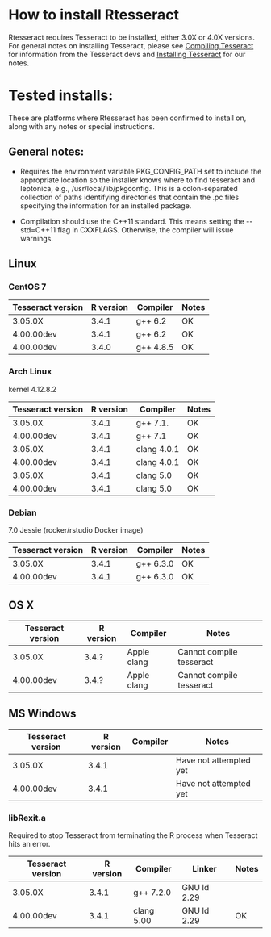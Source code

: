 # How to install Rtesseract 

Rtesseract requires Tesseract to be installed, either 3.0X or 4.0X
versions. For general notes on installing Tesseract, please
see
[Compiling Tesseract](https://github.com/tesseract-ocr/tesseract/wiki/Compiling) for
information from the Tesseract devs
and
[Installing Tesseract](https://github.com/duncantl/Rtesseract/blob/master/InstallingTesseract.md) for
our notes.

# Tested installs:

These are platforms where Rtesseract has been confirmed to install on,
along with any notes or special instructions.

## General notes:

  + Requires the environment variable PKG\_CONFIG\_PATH set to include the appropriate location so the
    installer knows where to find tesseract and leptonica, e.g.,
    /usr/local/lib/pkgconfig.  This is a colon-separated collection of paths identifying directories
	that contain the .pc files specifying the information for an installed package.
	
  + Compilation should use the C++11 standard. This means setting the --std=C++11 flag in CXXFLAGS.
	Otherwise, the compiler will issue warnings. 

## Linux

### CentOS 7

Tesseract version | R version | Compiler | Notes
------------------|-----------|----------|-------
3.05.0X | 3.4.1 | g++ 6.2 | OK 
4.00.00dev | 3.4.1 | g++ 6.2 | OK 
4.00.00dev | 3.4.0 | g++ 4.8.5 | OK 


### Arch Linux

kernel 4.12.8.2

Tesseract version | R version | Compiler | Notes
------------------|-----------|----------|-------
3.05.0X | 3.4.1 | g++ 7.1. | OK 
4.00.00dev | 3.4.1 | g++ 7.1 | OK 
3.05.0X | 3.4.1 | clang 4.0.1 | OK 
4.00.00dev | 3.4.1 | clang 4.0.1 | OK 
3.05.0X | 3.4.1 | clang 5.0 | OK 
4.00.00dev | 3.4.1 | clang 5.0 | OK 

### Debian

7.0 Jessie (rocker/rstudio Docker image)

Tesseract version | R version | Compiler | Notes
------------------|-----------|----------|-------
3.05.0X | 3.4.1 | g++ 6.3.0 | OK 
4.00.00dev | 3.4.1 | g++ 6.3.0 | OK 
	
## OS X

Tesseract version | R version | Compiler | Notes
------------------|-----------|----------|-------
3.05.0X | 3.4.? | Apple clang | Cannot compile tesseract 
4.00.00dev | 3.4.? | Apple clang | Cannot compile tesseract
 
## MS Windows



Tesseract version | R version | Compiler | Notes
------------------|-----------|----------|-------
3.05.0X | 3.4.1 |  | Have not attempted yet
4.00.00dev | 3.4.1 |  | Have not attempted yet

### libRexit.a

Required to stop Tesseract from terminating the R process when Tesseract hits
an error. 

Tesseract version | R version | Compiler | Linker| Notes 
------------------|-----------|----------|-------| ------
3.05.0X | 3.4.1 | g++ 7.2.0 | GNU ld 2.29 | 
4.00.00dev | 3.4.1 | clang 5.00 | GNU ld 2.29 | OK

